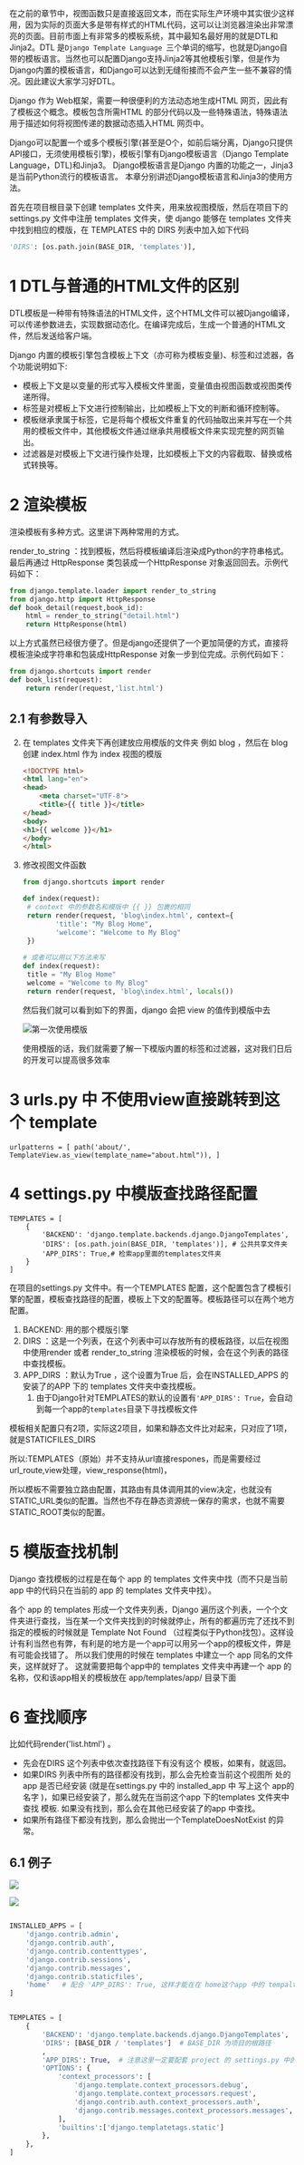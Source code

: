 
在之前的章节中，视图函数只是直接返回文本，而在实际生产环境中其实很少这样用，因为实际的页面大多是带有样式的HTML代码，这可以让浏览器渲染出非常漂亮的页面。目前市面上有非常多的模板系统，其中最知名最好用的就是DTL和Jinja2。DTL 是`Django Template Language `三个单词的缩写，也就是Django自带的模板语言。当然也可以配置Django支持Jinja2等其他模板引擎，但是作为Django内置的模板语言，和Django可以达到无缝衔接而不会产生一些不兼容的情况。因此建议大家学习好DTL。


Django 作为 Web框架，需要一种很便利的方法动态地生成HTML 网页，因此有了模板这个概念。模板包含所需HTML 的部分代码以及一些特殊语法，特殊语法用于描述如何将视图传递的数据动态插入HTML 网页中。

Django可以配置一个或多个模板引擎(甚至是О个，如前后端分离，Django只提供API接口，无须使用模板引擎)，模板引擎有Django模板语言（Django Template Language，DTL)和Jinja3。
Django模板语言是Django 内置的功能之一，Jinja3是当前Python流行的模板语言。
本章分别讲述Django模板语言和Jinja3的使用方法。

首先在项目根目录下创建 templates 文件夹，用来放视图模版，然后在项目下的 settings.py 文件中注册 templates 文件夹，使 django 能够在 templates 文件夹中找到相应的模版，在 TEMPLATES 中的 DIRS 列表中加入如下代码
   ```python
   'DIRS': [os.path.join(BASE_DIR, 'templates')],
   ```


# 1 DTL与普通的HTML文件的区别



DTL模板是一种带有特殊语法的HTML文件，这个HTML文件可以被Django编译，可以传递参数进去，实现数据动态化。在编译完成后，生成一个普通的HTML文件，然后发送给客户端。

Django 内置的模板引擎包含模板上下文（亦可称为模板变量)、标签和过滤器，各个功能说明如下:
- 模板上下文是以变量的形式写入模板文件里面，变量值由视图函数或视图类传递所得。
- 标签是对模板上下文进行控制输出，比如模板上下文的判断和循环控制等。
- 模板继承隶属于标签，它是将每个模板文件重复的代码抽取出来并写在一个共用的模板文件中，其他模板文件通过继承共用模板文件来实现完整的网页输出。
- 过滤器是对模板上下文进行操作处理，比如模板上下文的内容截取、替换或格式转换等。


# 2 渲染模板

渲染模板有多种方式。这里讲下两种常用的方式。

render_to_string ：找到模板，然后将模板编译后渲染成Python的字符串格式。最后再通过 HttpResponse 类包装成一个HttpResponse 对象返回回去。示例代码如下：

```python 
from django.template.loader import render_to_string
from django.http import HttpResponse
def book_detail(request,book_id):
    html = render_to_string("detail.html")
    return HttpResponse(html)
```



以上方式虽然已经很方便了。但是django还提供了一个更加简便的方式，直接将模板渲染成字符串和包装成HttpResponse 对象一步到位完成。示例代码如下：

```python
from django.shortcuts import render
def book_list(request):
    return render(request,'list.html') 
```

## 2.1 有参数导入

2. 在 templates 文件夹下再创建放应用模版的文件夹 例如 blog ，然后在 blog 创建 index.html 作为 index 视图的模版
   ```html
   <!DOCTYPE html>
   <html lang="en">
   <head>
       <meta charset="UTF-8">
       <title>{{ title }}</title>
   </head>
   <body>
   <h1>{{ welcome }}</h1>
   </body>
   </html>
   ```

3. 修改视图文件函数
   ```python
   from django.shortcuts import render

   def index(request):
   	# context 中的参数名和模版中 {{ }} 包裹的相同
   	return render(request, 'blog\index.html', context={
           'title': "My Blog Home",
           'welcome': "Welcome to My Blog"
   	})
   	
   # 或者可以用以下方法来写
   def index(request):
   	title = "My Blog Home"
   	welcome = "Welcome to My Blog"
   	return render(request, 'blog\index.html', locals())
   ```
   然后我们就可以看到如下的界面，django 会把 view 的值传到模版中去

   ![第一次使用模版](https://upload-images.jianshu.io/upload_images/2888797-99a3d2fad9cfa623.png?imageMogr2/auto-orient/strip%7CimageView2/2/w/1240)

   使用模版的话，我们就需要了解一下模版内置的标签和过滤器，这对我们日后的开发可以提高很多效率


# 3 urls.py 中 不使用view直接跳转到这个 template


`urlpatterns = [ path('about/', TemplateView.as_view(template_name="about.html")), ]
`
# 4 settings.py 中模版查找路径配置 


```
TEMPLATES = [
    {
        'BACKEND': 'django.template.backends.django.DjangoTemplates',
        'DIRS': [os.path.join(BASE_DIR, 'templates')], # 公共共享文件夹
        'APP_DIRS': True,# 检索app里面的templates文件夹
    }
]
```

在项目的settings.py 文件中。有一个TEMPLATES 配置，这个配置包含了模板引擎的配置，模板查找路径的配置，模板上下文的配置等。模板路径可以在两个地方配置。

1. BACKEND: 用的那个模版引擎 
2. DIRS ：这是一个列表，在这个列表中可以存放所有的模板路径，以后在视图中使用render 或者 render_to_string 渲染模板的时候，会在这个列表的路径中查找模板。
3. APP_DIRS ：默认为True ，这个设置为True 后，会在INSTALLED_APPS 的安装了的APP 下的 templates 文件夹中查找模板。
    1. 由于Django针对TEMPLATES的默认的设置有`'APP_DIRS': True`，会自动到每一个app的`templates`目录下寻找模板文件

模板相关配置只有2项，实际这2项目，如果和静态文件比对起来，只对应了1项，就是STATICFILES_DIRS

所以:TEMPLATES（原始）并不支持从url直接respones，而是需要经过url_route,view处理，view_response(html)，

所以模板不需要独立路由配置，其路由有具体调用其的view决定，也就没有STATIC_URL类似的配置。当然也不存在静态资源统一保存的需求，也就不需要STATIC_ROOT类似的配置。


# 5 模版查找机制

Django 查找模板的过程是在每个 app 的 templates 文件夹中找（而不只是当前 app 中的代码只在当前的 app 的 templates 文件夹中找）。

各个 app 的 templates 形成一个文件夹列表，Django 遍历这个列表，一个个文件夹进行查找，当在某一个文件夹找到的时候就停止，所有的都遍历完了还找不到指定的模板的时候就是 Template Not Found （过程类似于Python找包）。这样设计有利当然也有弊，有利是的地方是一个app可以用另一个app的模板文件，弊是有可能会找错了。
所以我们使用的时候在 templates 中建立一个 app 同名的文件夹，这样就好了。
这就需要把每个app中的 templates 文件夹中再建一个 app 的名称，仅和该app相关的模板放在 app/templates/app/ 目录下面


# 6 查找顺序

比如代码render('list.html') 。
- 先会在DIRS 这个列表中依次查找路径下有没有这个 模板，如果有，就返回。
- 如果DIRS 列表中所有的路径都没有找到，那么会先检查当前这个视图所 处的app 是否已经安装 (就是在settings.py 中的 installed_app 中 写上这个 app的名字 )，如果已经安装了，那么就先在当前这个app 下的templates 文件夹中查找 模板.   如果没有找到，那么会在其他已经安装了的app 中查找。
- 如果所有路径下都没有找到，那么会抛出一个TemplateDoesNotExist 的异常。


## 6.1 例子 

![](03_模版_template/images/Pasted%20image%2020240616170621.png)


![](03_模版_template/images/Pasted%20image%2020240616165747.png)


```python

INSTALLED_APPS = [  
    'django.contrib.admin',  
    'django.contrib.auth',  
    'django.contrib.contenttypes',  
    'django.contrib.sessions',  
    'django.contrib.messages',  
    'django.contrib.staticfiles',  
    'home'   # 配合 'APP_DIRS': True, 这样才能在在 home这个app 中的 tempalte文件夹中的html 才能被 自动默认找到 
]


TEMPLATES = [
    {
        'BACKEND': 'django.template.backends.django.DjangoTemplates',
        'DIRS': [BASE_DIR / 'templates']  # BASE_DIR 为项目的根路径 
        ,
        'APP_DIRS': True,  # 注意这里一定要配套 project 的 settings.py 中的 INSTALLED_APPS 一起使用 
        'OPTIONS': {
            'context_processors': [
                'django.template.context_processors.debug',
                'django.template.context_processors.request',
                'django.contrib.auth.context_processors.auth',
                'django.contrib.messages.context_processors.messages',
            ],
            'builtins':['django.templatetags.static']
        },
    },
]
```




